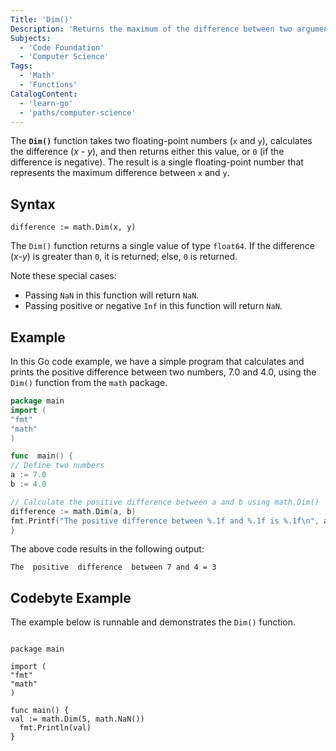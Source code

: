 ```yaml
---
Title: 'Dim()'
Description: 'Returns the maximum of the difference between two arguments.'
Subjects:
  - 'Code Foundation'
  - 'Computer Science'
Tags:
  - 'Math'
  - 'Functions'
CatalogContent:
  - 'learn-go'
  - 'paths/computer-science'
---
```


The **`Dim()`** function takes two floating-point numbers (`x` and `y`), calculates the difference (_x - y_), and then returns either this value, or `0` (if the difference is negative). The result is a single floating-point number that represents the maximum difference between `x` and `y`.

## Syntax

```pseudo
difference := math.Dim(x, y)
```

The `Dim()` function returns a single value of type `float64`. If the difference (_x-y_) is greater than `0`, it is returned; else, `0` is returned.

Note these special cases:

- Passing `NaN` in this function will return `NaN`.
- Passing positive or negative `Inf` in this function will return `NaN`.

## Example

In this Go code example, we have a simple program that calculates and prints the positive difference between two numbers, 7.0 and 4.0, using the `Dim()` function from the `math` package.

```go
package main
import (
"fmt"
"math"
)

func  main() {
// Define two numbers
a := 7.0
b := 4.0

// Calculate the positive difference between a and b using math.Dim()
difference := math.Dim(a, b)
fmt.Printf("The positive difference between %.1f and %.1f is %.1f\n", a, b, difference)
}
```

The above code results in the following output:

```shell
The  positive  difference  between 7 and 4 = 3
```

## Codebyte Example

The example below is runnable and demonstrates the `Dim()` function.

```codebyte/golang

package main

import (
"fmt"
"math"
)

func main() {
val := math.Dim(5, math.NaN())
  fmt.Println(val)
}

```

